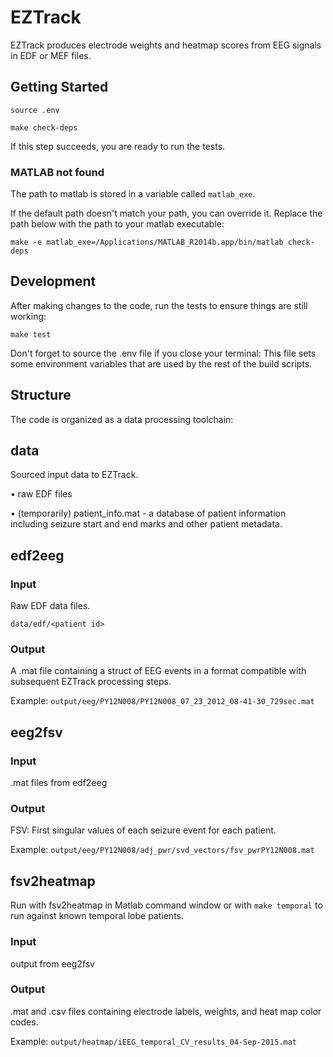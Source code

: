 # EZTrack

EZTrack produces electrode weights and heatmap scores from EEG signals in EDF or MEF files.

## Getting Started

`source .env`

`make check-deps`

If this step succeeds, you are ready to run the tests.

### MATLAB not found

The path to matlab is stored in a variable called `matlab_exe`.

If the default path doesn't match your path, you can override it.
Replace the path below with the path to your matlab executable:

`make -e matlab_exe=/Applications/MATLAB_R2014b.app/bin/matlab check-deps`

## Development

After making changes to the code, run the tests to ensure things are still working:

`make test`

Don't forget to source the .env file if you close your terminal: This file sets
some environment variables that are used by the rest of the build scripts.

## Structure

The code is organized as a data processing toolchain:

## data

Sourced input data to EZTrack.

• raw EDF files

• (temporarily) patient_info.mat - a database of patient information including seizure start and end marks
  and other patient metadata.


## edf2eeg

### Input

Raw EDF data files.

`data/edf/<patient id>`

### Output

A .mat file containing a struct of EEG events in a format compatible with subsequent EZTrack processing steps.

Example: `output/eeg/PY12N008/PY12N008_07_23_2012_08-41-30_729sec.mat`


## eeg2fsv

### Input

.mat files from edf2eeg

### Output

FSV: First singular values of each seizure event for each patient.

Example: `output/eeg/PY12N008/adj_pwr/svd_vectors/fsv_pwrPY12N008.mat`


## fsv2heatmap

Run with fsv2heatmap in Matlab command window or with `make temporal` to run against known
temporal lobe patients.

### Input

output from eeg2fsv

### Output

.mat and .csv files containing electrode labels, weights, and heat map color codes.

Example: `output/heatmap/iEEG_temporal_CV_results_04-Sep-2015.mat`




